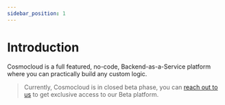 ```yaml
---
sidebar_position: 1
---
```


# Introduction

Cosmocloud is a full featured, no-code, Backend-as-a-Service platform where you can practically build any custom logic.

> Currently, Cosmocloud is in closed beta phase, you can [reach out to us](https://cosmocloud.io/contact-us) to get exclusive access to our Beta platform.
